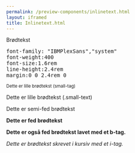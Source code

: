 ```yaml
--- 
permalink: /preview-components/inlinetext.html
layout: iframed 
title: Inlinetext.html
---
```

<div class="container">
    <div class="row">
        <div class="col-12">
            <div class="row">
                <div class="col-12 col-md-6">
                    <p>Brødtekst</p>
                </div>
                <div class="col-12 col-md-6">
                    <pre>font-family: "IBMPlexSans","system"<br>font-weight:400<br>font-size:1.6rem<br>line-height:2.4rem<br>margin:0 0 2.4rem 0</pre>
                </div>
            </div>
            <p><small>Dette er lille brødtekst (small-tag)</small></p>
            <p class="small-text">Dette er lille brødtekst (.small-text)</p>
            <p class="weight-semibold">Dette er semi-fed brødtekst</p>
            <p><strong>Dette er fed brødtekst</strong></p>
            <p><b>Dette er også fed brødtekst lavet med et b-tag.</b></p>
            <p><i>Dette er brødtekst skrevet i kursiv med et i-tag.</i></p>
        </div>
    </div>
</div>